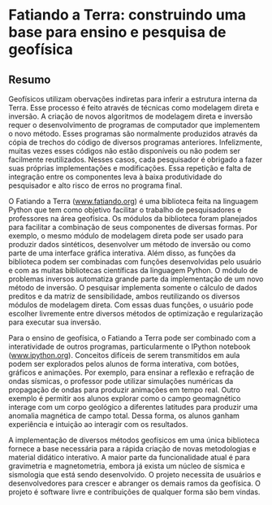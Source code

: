 # Fatiando a Terra: construindo uma base para ensino e pesquisa de geofísica

## Resumo

Geofísicos utilizam obervações indiretas para inferir a estrutura interna da
Terra. Esse processo é feito através de técnicas como modelagem direta e
inversão. A criação de novos algoritmos de modelagem direta e inversão requer o
desenvolvimento de programas de computador que implementem o novo método. Esses
programas são normalmente produzidos através da cópia de trechos do código de
diversos programas anteriores. Infelizmente, muitas vezes esses códigos não
estão disponíveis ou não podem ser facilmente reutilizados. Nesses casos, cada
pesquisador é obrigado a fazer suas próprias implementações e modificações.
Essa repetição e falta de integração entre os componentes leva à baixa
produtividade do pesquisador e alto risco de erros no programa final.

O Fatiando a Terra (www.fatiando.org) é uma biblioteca feita na linguagem
Python que tem como objetivo facilitar o trabalho de pesquisadores e
professores na área geofísica. Os módulos da biblioteca foram planejados para
facilitar a combinação de seus componentes de diversas formas. Por exemplo, o
mesmo módulo de modelagem direta pode ser usado para produzir dados sintéticos,
desenvolver um método de inversão ou como parte de uma interface gráfica
interativa. Além disso, as funções da biblioteca podem ser combinadas com
funções desenvolvidas pelo usuário e com as muitas bibliotecas científicas da
linguagem Python. O módulo de problemas inversos automatiza grande parte da
implementação de um novo método de inversão. O pesquisar implementa somente o
cálculo de dados preditos e da matriz de sensibilidade, ambos reutilizando os
diversos módulos de modelagem direta. Com essas duas funções, o usuário pode
escolher livremente entre diversos métodos de optimização e regularização para
executar sua inversão.

Para o ensino de geofísica, o Fatiando a Terra pode ser combinado com a
interatividade de outros programas, particularmente o IPython notebook
(www.ipython.org). Conceitos difíceis de serem transmitidos em aula podem ser
explorados pelos alunos de forma interativa, com botões, gráficos e animações.
Por exemplo, para ensinar a reflexão e refração de ondas sísmicas, o professor
pode utilizar simulações numéricas da propagação de ondas para produzir
animações em tempo real. Outro exemplo é permitir aos alunos explorar como o
campo geomagnético interage com um corpo geológico a diferentes latitudes para
produzir uma anomalia magnética de campo total. Dessa forma, os alunos ganham
experiência e intuição ao interagir com os resultados.

A implementação de diversos métodos geofísicos em uma única biblioteca fornece
a base necessária para a rápida criação de novas metodologias e material
didático interativo. A maior parte da funcionalidade atual é para gravimetria e
magnetometria, embora já exista um núcleo de sísmica e sismologia que está
sendo desenvolvido. O projeto necessita de usuários e desenvolvedores para
crescer e abranger os demais ramos da geofísica. O projeto é software livre e
contribuições de qualquer forma são bem vindas.
